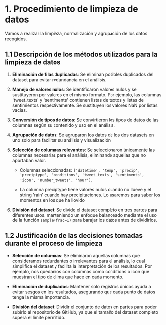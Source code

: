 # 1. Procedimiento de limpieza de datos

Vamos a realizar la limpieza, normalización y agrupación de los datos recogidos.

## 1.1 Descripción de los métodos utilizados para la limpieza de datos
   
1. **Eliminación de filas duplicadas**: Se eliminan posibles duplicados del dataset para evitar redundancia en el análisis.
   
2. **Manejo de valores nulos**: Se identificaron valores nulos y se sustituyeron por valores en el mismo formato. Por ejemplo, las columnas 'tweet_texts' y 'sentiments' contienen listas de textos y listas de sentimientos respectivamente. Se sustituyen los valores NaN por listas vacías.

3. **Conversión de tipos de datos**: Se convirtieron los tipos de datos de las columnas según su contenido y uso en el análisis.

4. **Agrupación de datos**: Se agruparon los datos de los dos datasets en uno solo para facilitar su análisis y visualización.

5. **Selección de columnas relevantes**: Se seleccionaron únicamente las columnas necesarias para el análisis, eliminando aquellas que no aportaban valor.
   - Columnas seleccionadas: `['datetime', 'temp', 'precip', 'preciptype', 'conditions', 'tweet_texts', 'sentiments', 'icon', 'number_tweets', 'hour']`.

   - La columna preciptype tiene valores nulos cuando no llueve y el string 'rain' cuando hay precipitaciones. Lo usaremos para saber los momentos en los que ha         llovido

6. **División del dataset**: Se divide el dataset completo en tres partes para diferentes usos, manteniendo un enfoque balanceado mediante el uso de la función `sample(frac=1)` para barajar los datos antes de dividirlos.

## 1.2 Justificación de las decisiones tomadas durante el proceso de limpieza

- **Selección de columnas**: Se eliminaron aquellas columnas que consideramos redundantes o irrelevantes para el análisis, lo cual simplifica el dataset y facilita la interpretación de los resultados. Por ejemplo, nos quedamos con columnas como conditions o icon que muestran el tipo de clima que hace en cada momento.

- **Eliminación de duplicados**: Mantener solo registros únicos ayuda a evitar sesgos en los resultados, asegurando que cada punto de datos tenga la misma importancia.

- **División del dataset**: Dividir el conjunto de datos en partes para poder subirlo al repositorio de GitHub, ya que el tamaño del dataset completo supera el límite permitido.
